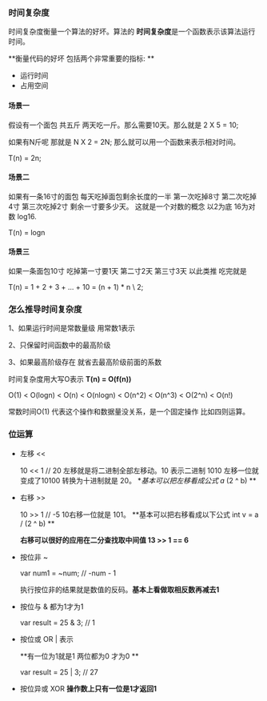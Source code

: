 ### 时间复杂度

时间复杂度衡量一个算法的好坏。算法的 **时间复杂度**是一个函数表示该算法运行时间。

**衡量代码的好坏 包括两个非常重要的指标: **

* 运行时间
* 占用空间



#### 场景一

假设有一个面包 共五斤 两天吃一斤。那么需要10天。那么就是 2 X 5 = 10;

如果有N斤呢 那就是 N X 2 = 2N; 那么就可以用一个函数来表示相对时间。

 T(n) = 2n; 



#### 场景二 

如果有一条16寸的面包 每天吃掉面包剩余长度的一半 第一次吃掉8寸 第二次吃掉4寸 第三次吃掉2寸 剩余一寸要多少天。 这就是一个对数的概念 以2为底 16为对数 log16.

T(n) = logn



#### 场景三

如果一条面包10寸 吃掉第一寸要1天 第二寸2天 第三寸3天 以此类推 吃完就是

T(n) = 1 + 2 + 3 + ... + 10 =  (n + 1) * n \ 2;





### 怎么推导时间复杂度

1、如果运行时间是常数量级 用常数1表示

2、只保留时间函数中的最高阶级

3、如果最高阶级存在 就省去最高阶级前面的系数



时间复杂度用大写O表示 **T(n) = O(f(n))**

O(1) < O(logn) < O(n) < O(nlogn) < O(n^2)  < O(n^3) < O(2^n) < O(n!)



常数时间O(1) 代表这个操作和数据量没关系，是一个固定操作 比如四则运算。











### 位运算

* 左移 <<  

  10 << 1 // 20 左移就是将二进制全部左移动。10 表示二进制 1010 左移一位就变成了10100 转换为十进制就是 20。 **基本可以把左移看成公式 a* (2 ^ b)  **

* 右移 >>

  10 >> 1 // -5  10右移一位就是 101。 **基本可以把右移看成以下公式 int v = a / (2 ^ b) **

  **右移可以很好的应用在二分查找取中间值  13 >> 1 == 6**


* 按位非 ~ 

  var num1 = ~num;  // -num - 1

  执行按位非的结果就是数值的反码。**基本上看做取相反数再减去1**

* 按位与 & 都为1才为1

  var result = 25 & 3; // 1

* 按位或 OR | 表示

  **有一位为1就是1 两位都为0 才为0 **

  var result = 25 | 3; // 27

* 按位异或 XOR **操作数上只有一位是1才返回1**



